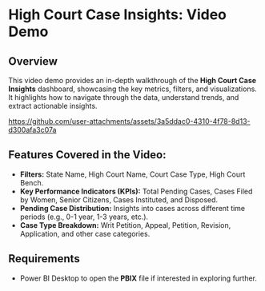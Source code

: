 # High Court Case Insights: Video Demo

## Overview
This video demo provides an in-depth walkthrough of the **High Court Case Insights** dashboard, showcasing the key metrics, filters, and visualizations. It highlights how to navigate through the data, understand trends, and extract actionable insights.

https://github.com/user-attachments/assets/3a5ddac0-4310-4f78-8d13-d300afa3c07a

## Features Covered in the Video:
- **Filters:** State Name, High Court Name, Court Case Type, High Court Bench.  
- **Key Performance Indicators (KPIs):** Total Pending Cases, Cases Filed by Women, Senior Citizens, Cases Instituted, and Disposed.  
- **Pending Case Distribution:** Insights into cases across different time periods (e.g., 0-1 year, 1-3 years, etc.).  
- **Case Type Breakdown:** Writ Petition, Appeal, Petition, Revision, Application, and other case categories.  

## Requirements
- Power BI Desktop to open the **PBIX** file if interested in exploring further.
